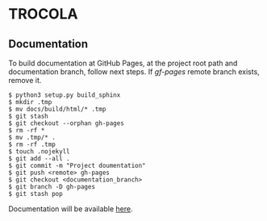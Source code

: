 TROCOLA
=======

Documentation
-------------

To build documentation at GitHub Pages, at the project root path and
documentation branch, follow next steps. If *gf-pages* remote branch exists,
remove it.

```
$ python3 setup.py build_sphinx
$ mkdir .tmp
$ mv docs/build/html/* .tmp
$ git stash
$ git checkout --orphan gh-pages
$ rm -rf *
$ mv .tmp/* .
$ rm -rf .tmp
$ touch .nojekyll
$ git add --all .
$ git commit -m "Project doumentation"
$ git push <remote> gh-pages
$ git checkout <documentation_branch>
$ git branch -D gh-pages
$ git stash pop
```

Documentation will be available [here](http://miquelo.github.io/trocola/).

